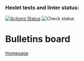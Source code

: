 ### Hexlet tests and linter status:
[![Actions Status](https://github.com/eKulshan/rails-project-65/actions/workflows/hexlet-check.yml/badge.svg)](https://github.com/eKulshan/rails-project-65/actions)
![Check status](https://github.com/eKulshan/rails-project-64/actions/workflows/check.yml/badge.svg)

# Bulletins board

[Homepage](https://---/)